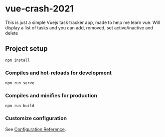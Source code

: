 # vue-crash-2021
This is just a simple Vuejs task tracker app, made to help me learn vue. 
Will display a list of tasks and you can add, removed, set active/inactive and delete
## Project setup
```
npm install
```

### Compiles and hot-reloads for development
```
npm run serve
```

### Compiles and minifies for production
```
npm run build
```

### Customize configuration
See [Configuration Reference](https://cli.vuejs.org/config/).
